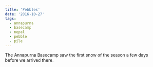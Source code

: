 ```yaml
---
title: 'Pebbles'
date: '2016-10-27'
tags:
  - annapurna
  - basecamp
  - nepal
  - pebble
  - pile
---
```


The Annapurna Basecamp saw the first snow of the season a few days before we arrived there.
